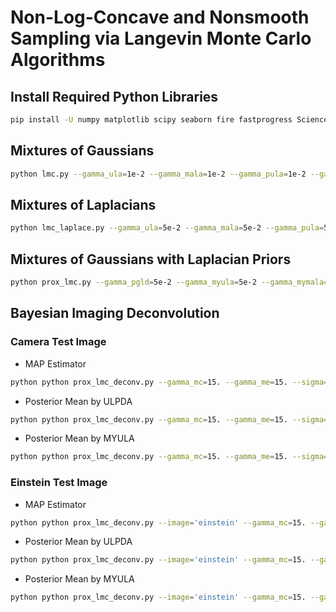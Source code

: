 # Non-Log-Concave and Nonsmooth Sampling via Langevin Monte Carlo Algorithms

## Install Required Python Libraries
```bash
pip install -U numpy matplotlib scipy seaborn fire fastprogress SciencePlots scikit-image pylops pyproximal
```


## Mixtures of Gaussians
```bash
python lmc.py --gamma_ula=1e-2 --gamma_mala=1e-2 --gamma_pula=1e-2 --gamma_ihpula=1e-2 --gamma_mla=1e-2 --K=10000 --n=5
```


## Mixtures of Laplacians
```bash
python lmc_laplace.py --gamma_ula=5e-2 --gamma_mala=5e-2 --gamma_pula=5e-2 --gamma_mla=5e-2 --lamda=1e-1 --alpha=5e-1 --n=5 --K=50000
```


## Mixtures of Gaussians with Laplacian Priors
```bash
python prox_lmc.py --gamma_pgld=5e-2 --gamma_myula=5e-2 --gamma_mymala=5e-2 --gamma_ppula=5e-2 --gamma_fbula=5e-2 --gamma_lbmumla=5e-2 --alpha=1.5e-1 --lamda=2.5e-1 --K=50000 --n=5
```


## Bayesian Imaging Deconvolution
### Camera Test Image
- MAP Estimator
```bash
python python prox_lmc_deconv.py --gamma_mc=15. --gamma_me=15. --sigma=0.75 --tau=0.3 --niter_MAP=1000 --image='camera' --compute_MAP=True
```
- Posterior Mean by ULPDA
```bash
python python prox_lmc_deconv.py --gamma_mc=15. --gamma_me=15. --sigma=0.75 --tau=0.3 --N=1000 --image='camera' --alg='ULPDA'
```
- Posterior Mean by MYULA
```bash
python python prox_lmc_deconv.py --gamma_mc=15. --gamma_me=15. --sigma=0.75 --tau=0.3 --N=1000 --image='camera' --alg='MYULA'
```

### Einstein Test Image
- MAP Estimator
```bash
python python prox_lmc_deconv.py --image='einstein' --gamma_mc=15. --gamma_me=15. --sigma=0.75 --tau=0.3 --niter_MAP=1000 --compute_MAP=True
```
- Posterior Mean by ULPDA
```bash
python python prox_lmc_deconv.py --image='einstein' --gamma_mc=15. --gamma_me=15. --sigma=0.75 --tau=0.3 --N=1000 --alg='ULPDA'
```
- Posterior Mean by MYULA
```bash
python python prox_lmc_deconv.py --image='einstein' --gamma_mc=15. --gamma_me=15. --sigma=0.75 --tau=0.3 --N=1000 --alg='MYULA'
```

